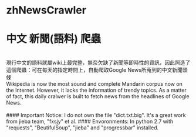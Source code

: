 # zhNewsCrawler
# 中文 新聞(語料) 爬蟲
<br />
現行中文的語料就屬wiki上最完整，無奈欠缺了新聞等即時性的資訊，因此照造了這個爬蟲：可在每天的指定時間上，自動爬取Google News所蒐到的中文新聞頭條<br />
Wikipedia is now the most sound and complete Mandarin corpus now on the Internet. However, it lacks the information of trendy topics. As a matter of fact, this daily cralwer is built to fetch news from the headlines of Google News.<br /><br />
#### Important Notice:
I do not own the file "dict.txt.big". It's a great work from jieba team, "fxsjy" et al.
#### Envoronments:
In python 2.7 with "requests", "BeutifulSoup", "jieba" and "progressbar" installed.
